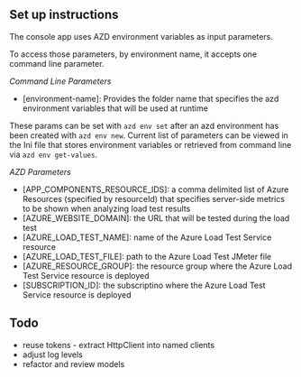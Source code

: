 ﻿## Set up instructions
The console app uses AZD environment variables as input parameters.

To access those parameters, by environment name, it accepts one
command line parameter.

*Command Line Parameters*
- [environment-name]: Provides the folder name that specifies the azd environment variables that will be used at runtime

These params can be set with `azd env set` after an azd environment
has been created with `azd env new`. Current list of parameters can
be viewed in the Ini file that stores environment variables or
retrieved from command line via `azd env get-values`.

*AZD Parameters*
- [APP_COMPONENTS_RESOURCE_IDS]: a comma delimited list of Azure Resources (specified by resourceId) that specifies server-side metrics to be shown when analyzing load test results
- [AZURE_WEBSITE_DOMAIN]: the URL that will be tested during the load test
- [AZURE_LOAD_TEST_NAME]: name of the Azure Load Test Service resource
- [AZURE_LOAD_TEST_FILE]: path to the Azure Load Test JMeter file
- [AZURE_RESOURCE_GROUP]: the resource group where the Azure Load Test Service resource is deployed
- [SUBSCRIPTION_ID]: the subscriptino where the Azure Load Test Service resource is deployed

## Todo
- reuse tokens - extract HttpClient into named clients
- adjust log levels
- refactor and review models